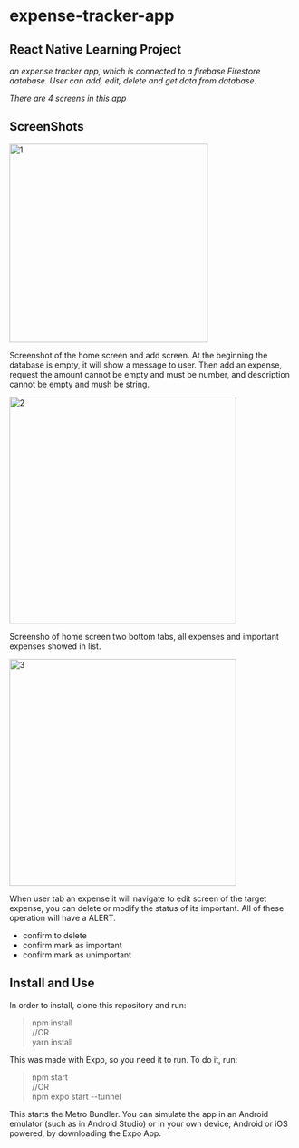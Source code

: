 # expense-tracker-app
## React Native Learning Project

*an expense tracker app, which is connected to a firebase Firestore database. User can add, edit, delete and get data from database.*

*There are 4 screens in this app*

## ScreenShots
<img src="https://github.com/yellow0125/expense-tracker-app/blob/implement/img/1.png" height="350" alt="1"/>

Screenshot of the home screen and add screen. At the beginning the database is empty, it will show a message to user. Then add an expense, request the amount cannot be empty and must be number, and description cannot be empty and mush be string.

<img src="https://github.com/yellow0125/expense-tracker-app/blob/implement/img/2.png" height="400" alt="2"/>    

Screensho of home screen two bottom tabs, all expenses and important expenses showed in list.

<img src="https://github.com/yellow0125/expense-tracker-app/blob/implement/img/3.png" height="400" alt="3"/>    

When user tab an expense it will navigate to edit screen of the target expense, you can delete or modify the status of its important. All of these operation will have a ALERT.
- confirm to delete
- confirm mark as important
- confirm mark as unimportant

## Install and Use

In order to install, clone this repository and run:

> npm install  
//OR  
>yarn install

This was made with Expo, so you need it to run. To do it, run:
> npm start  
 //OR  
> npm expo start --tunnel

This starts the Metro Bundler. You can simulate the app in an Android emulator (such as in Android Studio) or in your own device, Android or iOS powered, by downloading the Expo App.
